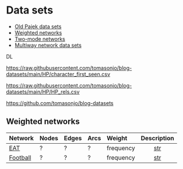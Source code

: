 # Data sets

  * [Old Pajek data sets](https://github.com/bavla/Nets/tree/master/data/Pajek)
  * [Weighted networks](https://github.com/bavla/wNets/tree/main/Data)
  * [Two-mode networks](https://github.com/bavla/NormNet/blob/main/TwoMode/DataSets.md)
  * [Multiway network data sets](https://github.com/bavla/ibm3m/tree/master/data)


DL

https://raw.githubusercontent.com/tomasonjo/blog-datasets/main/HP/character_first_seen.csv

https://raw.githubusercontent.com/tomasonjo/blog-datasets/main/HP/HP_rels.csv

https://github.com/tomasonjo/blog-datasets

## Weighted networks

| Network | Nodes | Edges | Arcs | Weight | Description |
| :---         |     :---       |     :---       |     :---       |     :---       |      :---:   |
| [EAT](http://vlado.fmf.uni-lj.si/pub/networks/data/dic/eat/Eat.htm)   | ?    | ? | ? | frequency     | [str](https://github.com/bavla/ibm3m/blob/master/data/str/VisTest.md)     |
| [Football](http://vlado.fmf.uni-lj.si/pub/networks/data/sport/football.htm)   | ?    | ? | ? | frequency     | [str](https://github.com/bavla/ibm3m/blob/master/data/str/VisTest.md)     |
